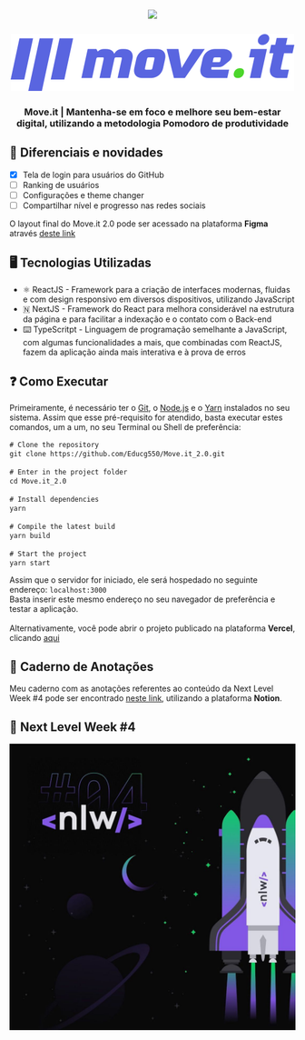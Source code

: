 <h3 align="center">
  <img src="https://raw.githubusercontent.com/guilhermecapitao/nlw04-moveit-web/master/.github/moveit.svg" />
</h3>

<h3 align="center">
  <img src="public/logo-full.svg" />
</h3>

<h3 align="center">
  Move.it | Mantenha-se em foco e melhore seu bem-estar digital, utilizando a metodologia Pomodoro de produtividade
</h3>


## 🌟 Diferenciais e novidades

- [x] Tela de login para usuários do GitHub
- [ ] Ranking de usuários
- [ ] Configurações e theme changer
- [ ] Compartilhar nível e progresso nas redes sociais

O layout final do Move.it 2.0 pode ser acessado na plataforma __Figma__ através [deste link](https://www.figma.com/file/AOkfgVuSTgJiOxa7eQ4Ary/Move.it-2.0?node-id=160%3A2761)

## 🖥️ Tecnologias Utilizadas

* ⚛️ ReactJS - Framework para a criação de interfaces modernas, fluidas e com design responsivo em diversos dispositivos, utilizando JavaScript
* 🇳 NextJS - Framework do React para melhora considerável na estrutura da página e para facilitar a indexação e o contato com o Back-end
* ⌨️ TypeScritpt - Linguagem de programação semelhante a JavaScript, com algumas funcionalidades a mais, que combinadas com ReactJS, fazem da aplicação ainda mais interativa e à prova de erros

## ❓ Como Executar
Primeiramente, é necessário ter o [Git](https://git-scm.com/downloads), o [Node.js](https://nodejs.org/en/download/) e o [Yarn](https://yarnpkg.com/) instalados no seu sistema. Assim que esse pré-requisito for atendido, basta executar estes comandos, um a um, no seu Terminal ou Shell de preferência:

```
# Clone the repository
git clone https://github.com/Educg550/Move.it_2.0.git

# Enter in the project folder
cd Move.it_2.0

# Install dependencies
yarn

# Compile the latest build
yarn build

# Start the project
yarn start
```

Assim que o servidor for iniciado, ele será hospedado no seguinte endereço: ```localhost:3000```
<br>
Basta inserir este mesmo endereço no seu navegador de preferência e testar a aplicação.
<br>
<br>
Alternativamente, você pode abrir o projeto publicado na plataforma **Vercel**, clicando [aqui](https://moveit-react-nlw-zeta.vercel.app/)

## 📓 Caderno de Anotações
Meu caderno com as anotações referentes ao conteúdo da Next Level Week #4 pode ser encontrado [neste link](https://www.notion.so/Next-Level-Week-4-7355b15061fa4a06a5ca9ee78fcd621d), utilizando a plataforma **Notion**.

## 🚀 Next Level Week #4

![nlw4](public/nlw4.jpg "nlw4")
